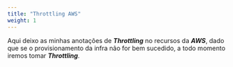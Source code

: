 ```yaml
---
title: "Throttling AWS"
weight: 1
---
```


Aqui deixo as minhas anotações de ***Throttling*** no recursos da ***AWS***, dado que se o provisionamento da infra não for bem sucedido, a todo momento iremos tomar ***Throttling***.
